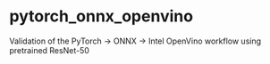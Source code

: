 # pytorch_onnx_openvino
Validation of the PyTorch -> ONNX -> Intel OpenVino workflow using pretrained ResNet-50 

